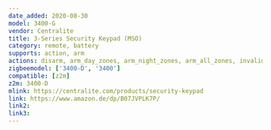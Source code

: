 ```yaml
---
date_added: 2020-08-30
model: 3400-G
vendor: Centralite
title: 3-Series Security Keypad (MSO)
category: remote, battery
supports: action, arm
actions: disarm, arm_day_zones, arm_night_zones, arm_all_zones, invalid_code, emergency
zigbeemodel: ['3400-D', '3400']
compatible: [z2m]
z2m: 3400-D
mlink: https://centralite.com/products/security-keypad
link: https://www.amazon.de/dp/B07JVPLK7P/
link2: 
link3: 
---
```

